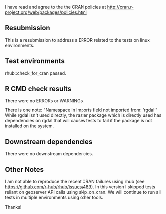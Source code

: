 I have read and agree to the the CRAN policies at
http://cran.r-project.org/web/packages/policies.html

## Resubmission

This is a resubmission to address a ERROR related to the tests on linux environments.

## Test environments

rhub::check_for_cran passed.

## R CMD check results

There were no ERRORs or WARNINGs.

There is one note: "Namespace in Imports field not imported from: ‘rgdal’"
While rgdal isn't used directly, the raster package which is directly used
has dependencies on rgdal that will causes tests to fail if the package is
not installed on the system.

## Downstream dependencies

There were no downstream dependencies.

## Other Notes

I am not able to reproduce the recent CRAN failures using rhub (see https://github.com/r-hub/rhub/issues/489). In this version I skipped tests reliant on geoserver API calls using skip_on_cran. We will continue to run all tests in multiple environments using other tools.

Thanks! 
